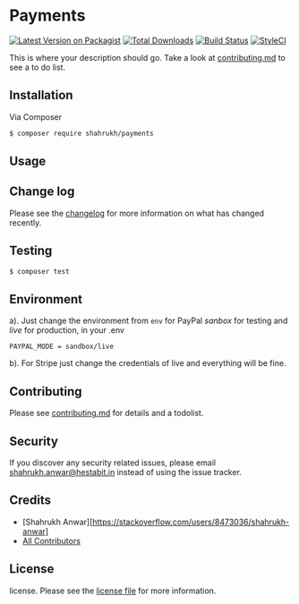 # Payments

[![Latest Version on Packagist][ico-version]][link-packagist]
[![Total Downloads][ico-downloads]][link-downloads]
[![Build Status][ico-travis]][link-travis]
[![StyleCI][ico-styleci]][link-styleci]

This is where your description should go. Take a look at [contributing.md](contributing.md) to see a to do list.

## Installation

Via Composer

``` bash
$ composer require shahrukh/payments
```

## Usage

## Change log

Please see the [changelog](changelog.md) for more information on what has changed recently.

## Testing

``` bash
$ composer test
```

## Environment

a). Just change the environment from `env` for PayPal *sanbox* for testing and *live* for production, in your .env 

```
PAYPAL_MODE = sandbox/live
```

b). For Stripe just change the credentials of live and everything will be fine.




## Contributing

Please see [contributing.md](contributing.md) for details and a todolist.

## Security

If you discover any security related issues, please email shahrukh.anwar@hestabit.in instead of using the issue tracker.

## Credits

- [Shahrukh Anwar][https://stackoverflow.com/users/8473036/shahrukh-anwar]
- [All Contributors][link-contributors]

## License

license. Please see the [license file](license.md) for more information.

[ico-version]: https://img.shields.io/packagist/v/shahrukh/payments.svg?style=flat-square
[ico-downloads]: https://img.shields.io/packagist/dt/shahrukh/payments.svg?style=flat-square
[ico-travis]: https://img.shields.io/travis/shahrukh/payments/master.svg?style=flat-square
[ico-styleci]: https://styleci.io/repos/12345678/shield

[link-packagist]: https://packagist.org/packages/shahrukh/payments
[link-downloads]: https://packagist.org/packages/shahrukh/payments
[link-travis]: https://travis-ci.org/shahrukh/payments
[link-styleci]: https://styleci.io/repos/12345678
[link-author]: https://github.com/shahrukh
[link-contributors]: ../../contributors]